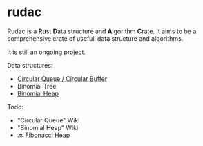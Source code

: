 # rudac

Rudac is a **Ru**st **D**ata structure and **A**lgorithm **C**rate.
It aims to be a comprehensive crate of usefull data structure and algorithms.

It is still an ongoing project.

Data structures:
* [Circular Queue / Circular Buffer](https://en.wikipedia.org/wiki/Circular_buffer)
* Binomial Tree
* [Binomial Heap](https://en.wikipedia.org/wiki/Binomial_heap)

Todo:
* "Circular Queue" Wiki
* "Binomial Heap" Wiki
* :soon: [Fibonacci Heap](https://en.wikipedia.org/wiki/Fibonacci_heap)


